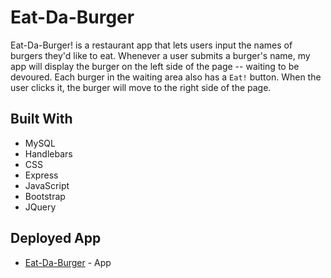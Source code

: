 # Eat-Da-Burger

Eat-Da-Burger! is a restaurant app that lets users input the names of burgers they'd like to eat. Whenever a user submits a burger's name, my app will display the burger on the left side of the page -- waiting to be devoured. Each burger in the waiting area also has a `Eat!` button. When the user clicks it, the burger will move to the right side of the page.

## Built With

* MySQL
* Handlebars
* CSS
* Express
* JavaScript
* Bootstrap
* JQuery

## Deployed App
* [Eat-Da-Burger](https://afternoon-sea-50798.herokuapp.com) - App
